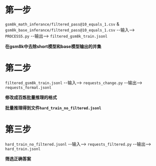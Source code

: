 # 第一步

 `gsm8k_math_inferance/filtered_pass@10_equals_1.csv` &  `gsm8k_base_inferance/filtered_pass@10_equals_1.csv` --输入--> `PROCESS5.py` --输出--> `filtered_gsm8k_train.jsonl`

**在gsm8k中去除short模型和base模型输出的并集**

# 第二步

`filtered_gsm8k_train.jsonl` --输入--> `requests_change.py` --输出--> `requests_format.jsonl`

**修改成百炼批量推理的格式**

**批量推理得到文件`hard_train_no_filtered.jsonl`**

# 第三步

`hard_train_no_filtered.jsonl` --输入--> `requests_filtered.py` --输出--> `hard_train.jsonl`

**筛选正确答案**